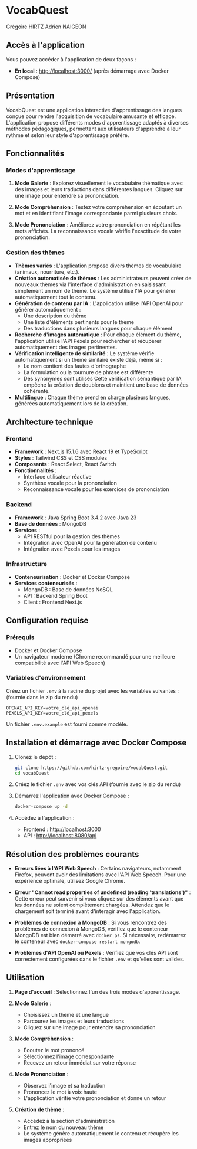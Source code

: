 # VocabQuest
Grégoire HIRTZ
Adrien NAIGEON

## Accès à l'application

Vous pouvez accéder à l'application de deux façons :
- **En local** : [http://localhost:3000/](http://localhost:3000/) (après démarrage avec Docker Compose)

## Présentation

VocabQuest est une application interactive d'apprentissage des langues conçue pour rendre l'acquisition de vocabulaire amusante et efficace. L'application propose différents modes d'apprentissage adaptés à diverses méthodes pédagogiques, permettant aux utilisateurs d'apprendre à leur rythme et selon leur style d'apprentissage préféré.

## Fonctionnalités

### Modes d'apprentissage

1. **Mode Galerie** : Explorez visuellement le vocabulaire thématique avec des images et leurs traductions dans différentes langues. Cliquez sur une image pour entendre sa prononciation.

2. **Mode Compréhension** : Testez votre compréhension en écoutant un mot et en identifiant l'image correspondante parmi plusieurs choix.

3. **Mode Prononciation** : Améliorez votre prononciation en répétant les mots affichés. La reconnaissance vocale vérifie l'exactitude de votre prononciation.

### Gestion des thèmes

- **Thèmes variés** : L'application propose divers thèmes de vocabulaire (animaux, nourriture, etc.).
- **Création automatisée de thèmes** : Les administrateurs peuvent créer de nouveaux thèmes via l'interface d'administration en saisissant simplement un nom de thème. Le système utilise l'IA pour générer automatiquement tout le contenu.
- **Génération de contenu par IA** : L'application utilise l'API OpenAI pour générer automatiquement :
  - Une description du thème
  - Une liste d'éléments pertinents pour le thème
  - Des traductions dans plusieurs langues pour chaque élément
- **Recherche d'images automatique** : Pour chaque élément du thème, l'application utilise l'API Pexels pour rechercher et récupérer automatiquement des images pertinentes.
- **Vérification intelligente de similarité** : Le système vérifie automatiquement si un thème similaire existe déjà, même si :
  - Le nom contient des fautes d'orthographe
  - La formulation ou la tournure de phrase est différente
  - Des synonymes sont utilisés
  Cette vérification sémantique par IA empêche la création de doublons et maintient une base de données cohérente.
- **Multilingue** : Chaque thème prend en charge plusieurs langues, générées automatiquement lors de la création.

## Architecture technique

### Frontend
- **Framework** : Next.js 15.1.6 avec React 19 et TypeScript
- **Styles** : Tailwind CSS et CSS modules
- **Composants** : React Select, React Switch
- **Fonctionnalités** :
  - Interface utilisateur réactive
  - Synthèse vocale pour la prononciation
  - Reconnaissance vocale pour les exercices de prononciation

### Backend
- **Framework** : Java Spring Boot 3.4.2 avec Java 23
- **Base de données** : MongoDB
- **Services** :
  - API RESTful pour la gestion des thèmes
  - Intégration avec OpenAI pour la génération de contenu
  - Intégration avec Pexels pour les images

### Infrastructure
- **Conteneurisation** : Docker et Docker Compose
- **Services conteneurisés** :
  - MongoDB : Base de données NoSQL
  - API : Backend Spring Boot
  - Client : Frontend Next.js

## Configuration requise

### Prérequis
- Docker et Docker Compose
- Un navigateur moderne (Chrome recommandé pour une meilleure compatibilité avec l'API Web Speech)

### Variables d'environnement
Créez un fichier `.env` à la racine du projet avec les variables suivantes : (fournie dans le zip du rendu)
```
OPENAI_API_KEY=votre_clé_api_openai
PEXELS_API_KEY=votre_clé_api_pexels
```

Un fichier `.env.example` est fourni comme modèle.

## Installation et démarrage avec Docker Compose

1. Clonez le dépôt :
   ```bash
   git clone https://github.com/hirtz-gregoire/vocabQuest.git
   cd vocabQuest
   ```

2. Créez le fichier `.env` avec vos clés API (fournie avec le zip du rendu)

3. Démarrez l'application avec Docker Compose :
   ```bash
   docker-compose up -d
   ```

4. Accédez à l'application :
   - Frontend : [http://localhost:3000](http://localhost:3000)
   - API : [http://localhost:8080/api](http://localhost:8080/api)

## Résolution des problèmes courants

- **Erreurs liées à l'API Web Speech** : Certains navigateurs, notamment Firefox, peuvent avoir des limitations avec l'API Web Speech. Pour une expérience optimale, utilisez Google Chrome.
  
- **Erreur "Cannot read properties of undefined (reading 'translations')"** : Cette erreur peut survenir si vous cliquez sur des éléments avant que les données ne soient complètement chargées. Attendez que le chargement soit terminé avant d'interagir avec l'application.

- **Problèmes de connexion à MongoDB** : Si vous rencontrez des problèmes de connexion à MongoDB, vérifiez que le conteneur MongoDB est bien démarré avec `docker ps`. Si nécessaire, redémarrez le conteneur avec `docker-compose restart mongodb`.

- **Problèmes d'API OpenAI ou Pexels** : Vérifiez que vos clés API sont correctement configurées dans le fichier `.env` et qu'elles sont valides.

## Utilisation

1. **Page d'accueil** : Sélectionnez l'un des trois modes d'apprentissage.

2. **Mode Galerie** :
   - Choisissez un thème et une langue
   - Parcourez les images et leurs traductions
   - Cliquez sur une image pour entendre sa prononciation

3. **Mode Compréhension** :
   - Écoutez le mot prononcé
   - Sélectionnez l'image correspondante
   - Recevez un retour immédiat sur votre réponse

4. **Mode Prononciation** :
   - Observez l'image et sa traduction
   - Prononcez le mot à voix haute
   - L'application vérifie votre prononciation et donne un retour

5. **Création de thème** :
   - Accédez à la section d'administration
   - Entrez le nom du nouveau thème
   - Le système génère automatiquement le contenu et récupère les images appropriées
